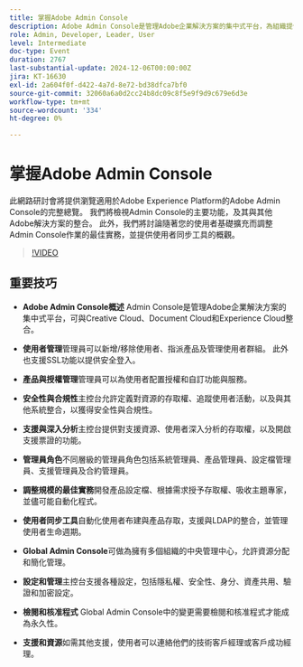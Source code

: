 ```yaml
---
title: 掌握Adobe Admin Console
description: Adobe Admin Console是管理Adobe企業解決方案的集中式平台，為組織提供使用者和產品管理、安全性和合規性功能、支援資源以及可擴充的最佳實務。
role: Admin, Developer, Leader, User
level: Intermediate
doc-type: Event
duration: 2767
last-substantial-update: 2024-12-06T00:00:00Z
jira: KT-16630
exl-id: 2a604f0f-d422-4a7d-8e72-bd38dfca7bf0
source-git-commit: 32060a6a0d2cc24b8dc09c8f5e9f9d9c679e6d3e
workflow-type: tm+mt
source-wordcount: '334'
ht-degree: 0%

---
```


# 掌握Adobe Admin Console

此網路研討會將提供瀏覽適用於Adobe Experience Platform的Adobe Admin Console的完整總覽。 我們將檢視Admin Console的主要功能，及其與其他Adobe解決方案的整合。 此外，我們將討論隨著您的使用者基礎擴充而調整Admin Console作業的最佳實務，並提供使用者同步工具的概觀。

>[!VIDEO](https://video.tv.adobe.com/v/3440937/?learn=on&enablevpops)

## 重要技巧

* **Adobe Admin Console概述** Admin Console是管理Adobe企業解決方案的集中式平台，可與Creative Cloud、Document Cloud和Experience Cloud整合。

* **使用者管理**&#x200B;管理員可以新增/移除使用者、指派產品及管理使用者群組。 此外也支援SSL功能以提供安全登入。

* **產品與授權管理**&#x200B;管理員可以為使用者配置授權和自訂功能與服務。

* **安全性與合規性**&#x200B;主控台允許定義對資源的存取權、追蹤使用者活動，以及與其他系統整合，以獲得安全性與合規性。

* **支援與深入分析**&#x200B;主控台提供對支援資源、使用者深入分析的存取權，以及開啟支援票證的功能。

* **管理員角色**&#x200B;不同層級的管理員角色包括系統管理員、產品管理員、設定檔管理員、支援管理員及合約管理員。

* **調整規模的最佳實務**&#x200B;開發產品設定檔、根據需求授予存取權、吸收主題專家，並儘可能自動化程式。

* **使用者同步工具**&#x200B;自動化使用者布建與產品存取，支援與LDAP的整合，並管理使用者生命週期。

* **Global Admin Console**&#x200B;可做為擁有多個組織的中央管理中心，允許資源分配和簡化管理。

* **設定和管理**&#x200B;主控台支援各種設定，包括隱私權、安全性、身分、資產共用、驗證和加密設定。

* **檢閱和核准程式** Global Admin Console中的變更需要檢閱和核准程式才能成為永久性。

* **支援和資源**&#x200B;如需其他支援，使用者可以連絡他們的技術客戶經理或客戶成功經理。
